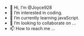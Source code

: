 - 👋 Hi, I’m @Joyce928
- 👀 I’m interested in coding.
- 🌱 I’m currently learning javaScript.
- 💞️ I’m looking to collaborate on ...
- 📫 How to reach me ...

<!---
Joyce928/Joyce928 is a ✨ special ✨ repository because its `README.md` (this file) appears on your GitHub profile.
You can click the Preview link to take a look at your changes.
--->

